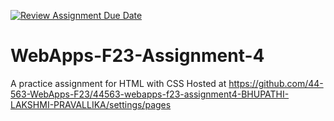 [![Review Assignment Due Date](https://classroom.github.com/assets/deadline-readme-button-24ddc0f5d75046c5622901739e7c5dd533143b0c8e959d652212380cedb1ea36.svg)](https://classroom.github.com/a/4tKarLeg)
# WebApps-F23-Assignment-4
A practice assignment for HTML with CSS
Hosted at <https://github.com/44-563-WebApps-F23/44563-webapps-f23-assignment4-BHUPATHI-LAKSHMI-PRAVALLIKA/settings/pages>
